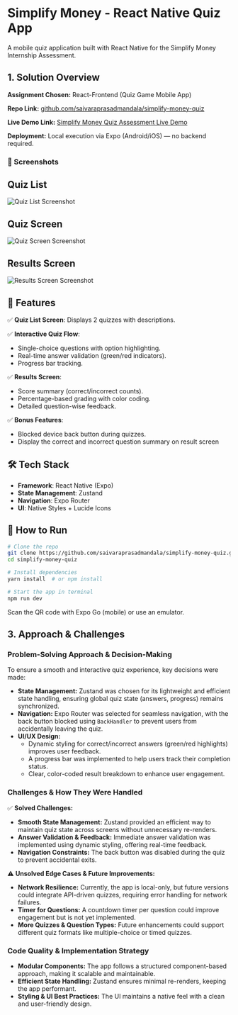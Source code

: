 # Simplify Money - React Native Quiz App

A mobile quiz application built with React Native for the Simplify Money Internship Assessment.

## 1. Solution Overview

**Assignment Chosen:** React-Frontend (Quiz Game Mobile App)

**Repo Link:** [github.com/saivaraprasadmandala/simplify-money-quiz](https://github.com/saivaraprasadmandala/simplify-money-quiz)

**Live Demo Link:** [Simplify Money Quiz Assessment Live Demo](https://drive.google.com/file/d/1uHkYLb5zBQi-Ix7QWb3HWxVvgtPnCe1F/view)

**Deployment:** Local execution via Expo (Android/iOS) — no backend required.




### 📱 Screenshots


## Quiz List  
![Quiz List Screenshot](https://github.com/user-attachments/assets/6d4694cb-106b-423d-8ee5-afc00ef1f97b)

## Quiz Screen  
![Quiz Screen Screenshot](https://github.com/user-attachments/assets/02cd82d8-b1c9-442e-8011-ee2741d11c70)

## Results Screen  
![Results Screen Screenshot](https://github.com/user-attachments/assets/4ad73b20-bc49-41d5-959d-ff12d13f7797)

## 🎯 Features

✅ **Quiz List Screen**: Displays 2 quizzes with descriptions.

✅ **Interactive Quiz Flow**:
- Single-choice questions with option highlighting.
- Real-time answer validation (green/red indicators).
- Progress bar tracking.

✅ **Results Screen**:
- Score summary (correct/incorrect counts).
- Percentage-based grading with color coding.
- Detailed question-wise feedback.

✅ **Bonus Features**:
- Blocked device back button during quizzes.
- Display the correct and incorrect question summary on result screen

## 🛠️ Tech Stack
- **Framework**: React Native (Expo)
- **State Management**: Zustand
- **Navigation**: Expo Router
- **UI**: Native Styles + Lucide Icons

## 🚀 How to Run

```sh
# Clone the repo
git clone https://github.com/saivaraprasadmandala/simplify-money-quiz.git
cd simplify-money-quiz

# Install dependencies
yarn install  # or npm install

# Start the app in terminal
npm run dev
```

Scan the QR code with Expo Go (mobile) or use an emulator.

## 3. Approach & Challenges

### **Problem-Solving Approach & Decision-Making**
To ensure a smooth and interactive quiz experience, key decisions were made:
- **State Management:** Zustand was chosen for its lightweight and efficient state handling, ensuring global quiz state (answers, progress) remains synchronized.
- **Navigation:** Expo Router was selected for seamless navigation, with the back button blocked using `BackHandler` to prevent users from accidentally leaving the quiz.
- **UI/UX Design:**
  - Dynamic styling for correct/incorrect answers (green/red highlights) improves user feedback.
  - A progress bar was implemented to help users track their completion status.
  - Clear, color-coded result breakdown to enhance user engagement.

### **Challenges & How They Were Handled**
✅ **Solved Challenges:**
- **Smooth State Management:** Zustand provided an efficient way to maintain quiz state across screens without unnecessary re-renders.
- **Answer Validation & Feedback:** Immediate answer validation was implemented using dynamic styling, offering real-time feedback.
- **Navigation Constraints:** The back button was disabled during the quiz to prevent accidental exits.

⚠️ **Unsolved Edge Cases & Future Improvements:**
- **Network Resilience:** Currently, the app is local-only, but future versions could integrate API-driven quizzes, requiring error handling for network failures.
- **Timer for Questions:** A countdown timer per question could improve engagement but is not yet implemented.
- **More Quizzes & Question Types:** Future enhancements could support different quiz formats like multiple-choice or timed quizzes.

### **Code Quality & Implementation Strategy**
- **Modular Components:** The app follows a structured component-based approach, making it scalable and maintainable.
- **Efficient State Handling:** Zustand ensures minimal re-renders, keeping the app performant.
- **Styling & UI Best Practices:** The UI maintains a native feel with a clean and user-friendly design.
